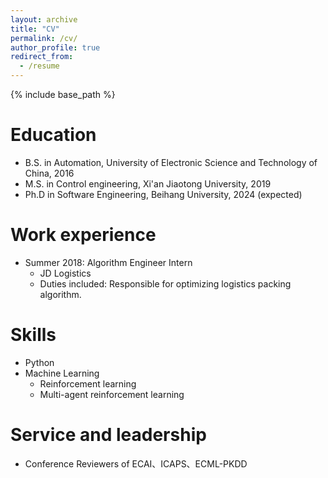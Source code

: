 ```yaml
---
layout: archive
title: "CV"
permalink: /cv/
author_profile: true
redirect_from:
  - /resume
---
```


{% include base_path %}

Education
======
* B.S. in Automation, University of Electronic Science and Technology of China, 2016
* M.S. in Control engineering, Xi'an Jiaotong University, 2019
* Ph.D in Software Engineering, Beihang University, 2024 (expected)

Work experience
======
* Summer 2018: Algorithm Engineer Intern
  * JD Logistics
  * Duties included: Responsible for optimizing logistics packing algorithm.


  
Skills
======
* Python
* Machine Learning
  * Reinforcement learning
  * Multi-agent reinforcement learning

<!-- Publications
======
  <ul>{% for post in site.publications %}
    {% include archive-single-cv.html %}
  {% endfor %}</ul>
  
Talks
======
  <ul>{% for post in site.talks %}
    {% include archive-single-talk-cv.html %}
  {% endfor %}</ul>
  
Teaching
======
  <ul>{% for post in site.teaching %}
    {% include archive-single-cv.html %}
  {% endfor %}</ul> -->
  
Service and leadership
======
* Conference Reviewers of ECAI、ICAPS、ECML-PKDD
